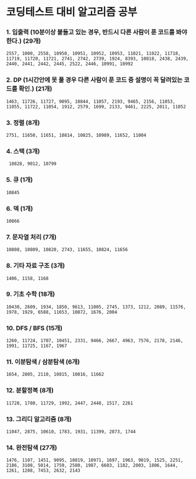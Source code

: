 # 코딩테스트 대비 알고리즘 공부

### 1. 입출력 (10분이상 붙들고 있는 경우, 반드시 다른 사람이 푼 코드를 봐야한다.) (29개)
    
    2557, 1000, 2558, 10950, 10951, 10952, 10953, 11021, 11022, 11718, 11719, 11720, 11721, 2741, 2742, 2739, 1924, 8393, 10818, 2438, 2439, 2440, 2441, 2442, 2445, 2522, 2446, 10991, 10992
    
### 2. DP (1시간안에 못 풀 경우 다른 사람이 푼 코드 중 설명이 꼭 달려있는 코드를 확인.) (21개)
    
    1463, 11726, 11727, 9095, 10844, 11057, 2193, 9465, 2156, 11053, 11055, 11722, 11054, 1912, 2579, 1699, 2133, 9461, 2225, 2011, 11052
    
### 3. 정렬 (8개)
    
    2751, 11650, 11651, 10814, 10825, 10989, 11652, 11004
    
### 4. 스택 (3개)
    
     10828, 9012, 10799
        
### 5. 큐 (1개)
    
    10845
    
### 6. 덱 (1개)
    
    10866
    
### 7. 문자열 처리 (7개)
    
    10808, 10809, 10820, 2743, 11655, 10824, 11656
    
### 8. 기타 자료 구조 (3개)
    
    1406, 1158, 1168
  
### 9. 기초 수학 (18개)
    
    10430, 2609, 1934, 1850, 9613, 11005, 2745, 1373, 1212, 2089, 11576, 1978, 1929, 6588, 11653, 10872, 1676, 2004
    
### 10. DFS / BFS (15개)
    
    1260, 11724, 1707, 10451, 2331, 9466, 2667, 4963, 7576, 2178, 2146, 1991, 11725, 1167, 1967
    
### 11. 이분탐색 / 삼분탐색 (6개)
    
    1654, 2805, 2110, 10815, 10816, 11662
    
### 12. 분할정복 (8개)
 
    11728, 1780, 11729, 1992, 2447, 2448, 1517, 2261

### 13. 그리디 알고리즘 (8개)
    
    11047, 2875, 10610, 1783, 1931, 11399, 2873, 1744
    
### 14. 완전탐색 (27개)
    
    1476, 1107, 1451, 9095, 10819, 10971, 1697, 1963, 9019, 1525, 2251, 2186, 3108, 5014, 1759, 2580, 1987, 6603, 1182, 2003, 1806, 1644, 1261, 1208, 7453, 2632, 2143